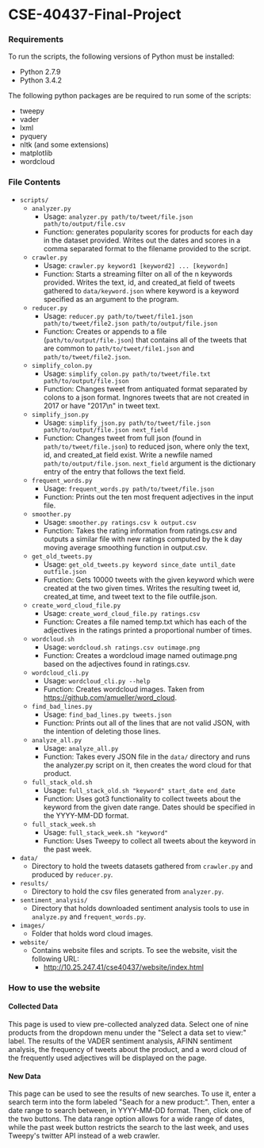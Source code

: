 # CSE-40437-Final-Project


### Requirements

To run the scripts, the following versions of Python must be installed:

* Python 2.7.9
* Python 3.4.2

The following python packages are be required to run some of the scripts:

* tweepy
* vader
* lxml
* pyquery
* nltk (and some extensions)
* matplotlib
* wordcloud

### File Contents
* `scripts/`
  * `analyzer.py`
    * Usage: `analyzer.py path/to/tweet/file.json path/to/output/file.csv`
    * Function: generates popularity scores for products for each day in the dataset provided. Writes out the dates and scores in a comma separated format to the filename provided to the script.
  * `crawler.py`
    * Usage: `crawler.py keyword1 [keyword2] ... [keywordn]`
    * Function: Starts a streaming filter on all of the n keywords provided. Writes the text, id, and created_at field of tweets gathered to `data/keyword.json` where keyword is a keyword specified as an argument to the program. 
  * `reducer.py`
    * Usage: `reducer.py path/to/tweet/file1.json path/to/tweet/file2.json path/to/output/file.json`
    * Function: Creates or appends to a file (`path/to/output/file.json`) that contains all of the tweets that are common to `path/to/tweet/file1.json` and `path/to/tweet/file2.json`.
  * `simplify_colon.py`
    * Usage: `simplify_colon.py path/to/tweet/file.txt path/to/output/file.json`
    * Function: Changes tweet from antiquated format separated by colons to a json format. Ingnores tweets that are not created in 2017 or have "2017\n" in tweet text.
  * `simplify_json.py`
    * Usage: `simplify_json.py path/to/tweet/file.json path/to/output/file.json next_field`
    * Function: Changes tweet from full json (found in `path/to/tweet/file.json`) to reduced json, where only the text, id, and created_at field exist. Write a newfile named `path/to/output/file.json`. `next_field` argument is the dictionary entry of the entry that follows the text field.
  * `frequent_words.py`
    * Usage: `frequent_words.py path/to/tweet/file.json`
    * Function: Prints out the ten most frequent adjectives in the input file.
  * `smoother.py`
    * Usage: `smoother.py ratings.csv k output.csv`
    * Function: Takes the rating information from ratings.csv and outputs a similar file with new ratings computed by the k day moving average smoothing function in output.csv.
  * `get_old_tweets.py`
    * Usage: `get_old_tweets.py keyword since_date until_date outfile.json`
    * Function: Gets 10000 tweets with the given keyword which were created at the two given times. Writes the resulting tweet id, created_at time, and tweet text to the file outfile.json.
  * `create_word_cloud_file.py`
    * Usage: `create_word_cloud_file.py ratings.csv`
    * Function: Creates a file named temp.txt which has each of the adjectives in the ratings printed a proportional number of times.
  * `wordcloud.sh`
    * Usage: `wordcloud.sh ratings.csv outimage.png`
    * Function: Creates a wordcloud image named outimage.png based on the adjectives found in ratings.csv.
  * `wordcloud_cli.py`
    * Usage: `wordcloud_cli.py --help`
    * Function: Creates wordcloud images. Taken from https://github.com/amueller/word_cloud.
  * `find_bad_lines.py`
    * Usage: `find_bad_lines.py tweets.json`
    * Function: Prints out all of the lines that are not valid JSON, with the intention of deleting those lines.
  * `analyze_all.py`
    * Usage: `analyze_all.py`
    * Function: Takes every JSON file in the `data/` directory and runs the analyzer.py script on it, then creates the word cloud for that product.
  * `full_stack_old.sh`
    * Usage: `full_stack_old.sh "keyword" start_date end_date`
    * Function: Uses got3 functionality to collect tweets about the keyword from the given date range. Dates should be specified in the YYYY-MM-DD format.
  * `full_stack_week.sh`
    * Usage: `full_stack_week.sh "keyword"`
    * Function: Uses Tweepy to collect all tweets about the keyword in the past week.
* `data/`
  * Directory to hold the tweets datasets gathered from `crawler.py` and produced by `reducer.py`.
* `results/`
  * Directory to hold the csv files generated from `analyzer.py`.
* `sentiment_analysis/`
  * Directory that holds downloaded sentiment analysis tools to use in `analyze.py` and `frequent_words.py`.
* `images/`
  * Folder that holds word cloud images.
* `website/`
  * Contains website files and scripts. To see the website, visit the following URL:
    * http://10.25.247.41/cse40437/website/index.html
    
### How to use the website

#### Collected Data
This page is used to view pre-collected analyzed data. Select one of nine products from the dropdown menu under the "Select a data set to view:" label. The results of the VADER sentiment analysis, AFINN sentiment analysis, the frequency of tweets about the product, and a word cloud of the frequently used adjectives will be displayed on the page.

#### New Data
This page can be used to see the results of new searches. To use it, enter a search term into the form labeled "Seach for a new product:". Then, enter a date range to search between, in YYYY-MM-DD format. Then, click one of the two buttons. The data range option allows for a wide range of dates, while the past week button restricts the search to the last week, and uses Tweepy's twitter API instead of a web crawler.
